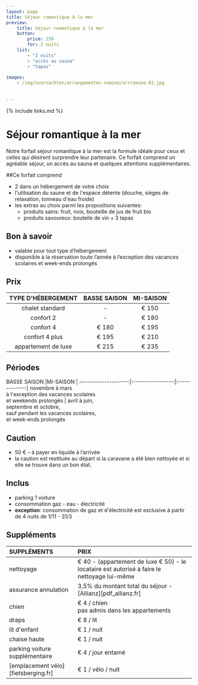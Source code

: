 ```yaml
---
layout: page
title: Séjour romantique à la mer
preview: 
    title: Séjour romantique à la mer
    button:
        price: 150
        for: 2 nuits
    list:
        - "2 nuits"
        - "accès au sauna"
        - "tapas"
        
images:
    - /img/overnachten/arrangementen-romzee/arrromzee-01.jpg
    
    
---
```


{% include links.md %}


# Séjour romantique à la mer

Notre forfait séjour romantique à la mer est la formule idéale pour ceux et celles qui désirent surprendre leur partenaire. Ce forfait comprend un agréable séjour, un accès au sauna et quelques attentions supplémentaires.

##Ce forfait comprend
- 2 dans un hébergement de votre choix
- l'utilisation du saune et de l'espace détente (douche, sièges de relaxation, tonneau d'eau froide)
- les extras au choix parmi les propositions suivantes:
    - produits sains: fruit, noix, bouteille de jus de fruit bio
    - produits savoureux: bouteile de vin + 3 tapas


## Bon à savoir
- valable pour tout type d’hébergement
- disponible à la réservation toute l’année à l’exception des vacances scolaires et week-ends prolongés

## Prix

TYPE D'HÉBERGEMENT  | BASSE SAISON| MI-SAISON    |
:------------------:|:-----------:|:-------------:
chalet standard     |-            |€ 150                
confort 2           |-            |€ 180               
confort 4           |€ 180        |€ 195         
confort 4 plus      |€ 195        |€ 210  
appartement de luxe |€ 215        |€ 235         
        


## Périodes

BASSE SAISON          |MI-SAISON          | 
:--------------------:|:-----------------:|:-------------:|
novembre à mars<br>à l'exception des vacances scolaires <br>et weekends prolongés | avril à juin, <br>septembre et octobre, <br>sauf pendant les vacances scolaires, <br>et week-ends prolongés

## Caution
- 50 € – à payer en liquide à l’arrivée
- la caution est restituée au départ si la caravane a été bien nettoyée et si elle se trouve dans un bon état.

## Inclus
- parking 1 voiture
- consommation gaz - eau - électricité 
- **exception**: consommation de gaz et d'électricité est exclusive à partir de 4 nuits de 1/11 - 31/3

## Suppléments
SUPPLÉMENTS               | PRIX
:-------------------|:-----------|
nettoyage           | € 40 - (appartement de luxe € 50) - le locataire est autorisé à faire le nettoyage lui-même
assurance annulation| 3,5% du montant total du séjour - [Allianz][pdf_allianz.fr] 
chien               | € 4 / chien<br> pas admis dans les appartements
draps               | € 8 / lit
lit d'enfant        | € 1 / nuit
chaise haute        | € 1 / nuit
parking voiture supplémentaire  | € 4 / jour entamé
[emplacement vélo][fietsberging.fr]| € 1 / vélo / nuit


